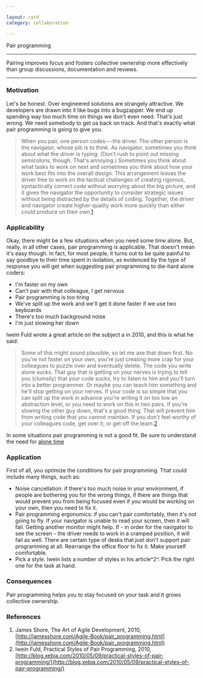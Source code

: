 ```yaml
---

layout: card
category: collaboration

---
```


Pair programming

---

Pairing improves focus and fosters collective ownership more effectively than
group discussions, documentation and reviews.

---

### Motivation

Let's be honest. Over engineered solutions are strangely attractive. We developers are drawn into it like bugs into a bugzapper. We end up spending way too much time on things we don't even need. That's just wrong. We need somebody to get us back on track. And that's exactly what pair programming is going to give you.

> When you pair, one person codes---the driver. The other person is the navigator, whose job is to think. As navigator, sometimes you think about what the driver is typing. (Don't rush to point out missing semicolons, though. That's annoying.) Sometimes you think about what tasks to work on next and sometimes you think about how your work best fits into the overall design.
> This arrangement leaves the driver free to work on the tactical challenges of creating rigorous, syntactically correct code without worrying about the big picture, and it gives the navigator the opportunity to consider strategic issues without being distracted by the details of coding. Together, the driver and navigator create higher-quality work more quickly than either could produce on their own.[1](http://jamesshore.com/Agile-Book/pair_programming.html)

### Applicability

Okay, there might be a few situations when you need some time alone. But, really, in all other cases, pair programming is applicable. That doesn't mean it's easy though. In fact, for most people, it turns out to be quite painful to say goodbye to their time spent in isolation, as evidenced by the type of response you will get when suggesting pair programming to die-hard alone coders:

* I'm faster on my own
* Can't pair with that colleague, I get nervous
* Pair programming is too tiring
* We've split up the work and we'll get it done faster if we use two keyboards
* There's too much background noise
* I'm just slowing her down

Iwein Fuld wrote a great article on the subject a in 2010, and this is what he said:

> Some of this might sound plausible, so let me axe that down first. No you're not faster on your own, you're just creating more crap for your colleagues to puzzle over and eventually delete. The code you write alone sucks. That guy that is getting on your nerves is trying to tell you (clumsily) that your code sucks, try to listen to him and you'll turn into a better programmer. Or maybe you can teach him something and he'll stop getting on your nerves. If your code is so simple that you can split up the work in advance you're writing it on too low an abstraction level, or you need to work on this in two pairs. If you're slowing the other guy down, that's a good thing. That will prevent him from writing code that you cannot maintain. If you don't feel worthy of your colleagues code, get over it, or get off the team.[2](http://blog.xebia.com/2010/05/09/practical-styles-of-pair-programming/)

In some situations pair programming is not a good fit. Be sure to understand the need for [alone time](alone-time)

### Application

First of all, you optimize the conditions for pair programming. That could include many things, such as:

* Noise cancellation: if there's too much noise in your environment, if people are bothering you for the wrong things, if there are things that would prevent you from being focused even if you would be working on your own, then you need to fix it.
* Pair programming ergonomics: if you can't pair comfortably, then it's not going to fly. If your navigator is unable to read your screen, then it will fail. Getting another monitor might help. If - in order for the navigator to see the screen - the driver needs to work in a cramped position, it will fail as well. There are certain type of desks that just don't support pair programming at all. Rearrange the office floor to fix it. Make yourself comfortable.
* Pick a style. Iwein lists a number of styles in his article^2^. Pick the right one for the task at hand.

### Consequences

Pair programming helps you to stay focused on your task and it grows collective ownership.

### References

1. James Shore, The Art of Agile Development, 2010, [http://jamesshore.com/Agile-Book/pair_programming.html](http://jamesshore.com/Agile-Book/pair_programming.html)
2. Iwein Fuld, Practical Styles of Pair Programming, 2010, [http://blog.xebia.com/2010/05/09/practical-styles-of-pair-programming/](http://blog.xebia.com/2010/05/09/practical-styles-of-pair-programming/)

